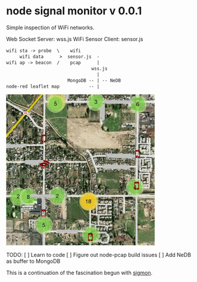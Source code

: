 # node signal monitor v 0.0.1

Simple inspection of WiFi networks.

Web Socket Server: wss.js
WiFi Sensor Client: sensor.js


```text
wifi sta -> probe  \    wifi
     wifi data      >  sensor.js  -
wifi ap -> beacon  /    pcap      |
                                wss.js
                                  |
                       MongoDB -- | -- NeDB
node-red leaflet map           -- |
```

![wifi map](doc/wifimap.png)


TODO:
[ ] Learn to code
[ ] Figure out node-pcap build issues
[ ] Add NeDB as buffer to MongoDB

This is a continuation of the fascination begun with [sigmon](http://github.com/terbo/sigmon).
